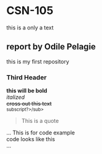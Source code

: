 # CSN-105
this is a only a text

## report by Odile Pelagie
this is my first repository

### Third Header
**this will be bold**  
*italized*  
~~cross out this text~~  
<sub>subscript?>/sub>  

> This is a quote

...
This is for code example  
code looks like this  
...

